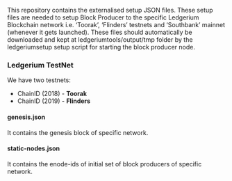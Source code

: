 This repository contains the externalised setup JSON files. These setup files are needed to setup Block Producer to the specific Ledgerium Blockchain network i.e. ‘Toorak’, ‘Flinders’ testnets and ‘Southbank’ mainnet (whenever it gets launched). These files should automatically be downloaded and kept at ledgeriumtools/output/tmp folder by the ledgeriumsetup setup script for starting the block producer node.

### **Ledgerium TestNet**
We have two testnets:

- ChainID (2018) - **Toorak**
- ChainID (2019) - **Flinders**

#### **genesis.json**
It contains the genesis block of specific network.

#### **static-nodes.json**
It contains the enode-ids of initial set of block producers of specific network. 

